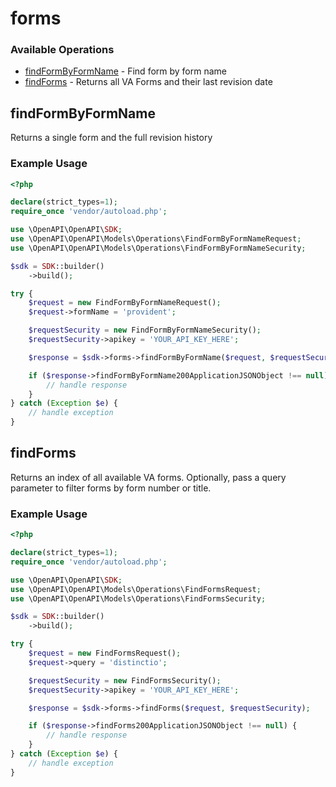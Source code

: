 # forms

### Available Operations

* [findFormByFormName](#findformbyformname) - Find form by form name
* [findForms](#findforms) - Returns all VA Forms and their last revision date

## findFormByFormName

Returns a single form and the full revision history

### Example Usage

```php
<?php

declare(strict_types=1);
require_once 'vendor/autoload.php';

use \OpenAPI\OpenAPI\SDK;
use \OpenAPI\OpenAPI\Models\Operations\FindFormByFormNameRequest;
use \OpenAPI\OpenAPI\Models\Operations\FindFormByFormNameSecurity;

$sdk = SDK::builder()
    ->build();

try {
    $request = new FindFormByFormNameRequest();
    $request->formName = 'provident';

    $requestSecurity = new FindFormByFormNameSecurity();
    $requestSecurity->apikey = 'YOUR_API_KEY_HERE';

    $response = $sdk->forms->findFormByFormName($request, $requestSecurity);

    if ($response->findFormByFormName200ApplicationJSONObject !== null) {
        // handle response
    }
} catch (Exception $e) {
    // handle exception
}
```

## findForms

Returns an index of all available VA forms. Optionally, pass a query parameter to filter forms by form number or title.

### Example Usage

```php
<?php

declare(strict_types=1);
require_once 'vendor/autoload.php';

use \OpenAPI\OpenAPI\SDK;
use \OpenAPI\OpenAPI\Models\Operations\FindFormsRequest;
use \OpenAPI\OpenAPI\Models\Operations\FindFormsSecurity;

$sdk = SDK::builder()
    ->build();

try {
    $request = new FindFormsRequest();
    $request->query = 'distinctio';

    $requestSecurity = new FindFormsSecurity();
    $requestSecurity->apikey = 'YOUR_API_KEY_HERE';

    $response = $sdk->forms->findForms($request, $requestSecurity);

    if ($response->findForms200ApplicationJSONObject !== null) {
        // handle response
    }
} catch (Exception $e) {
    // handle exception
}
```
